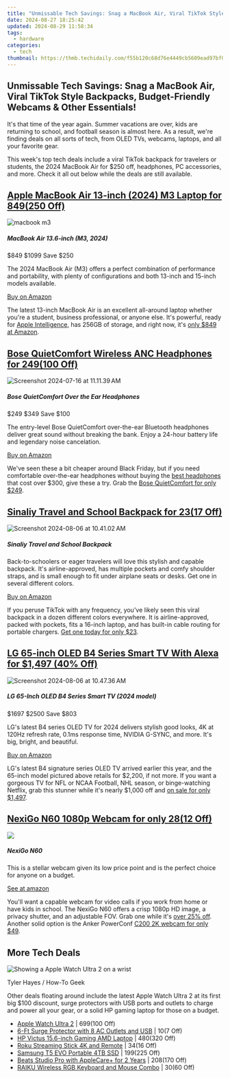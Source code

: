 ```yaml
---
title: "Unmissable Tech Savings: Snag a MacBook Air, Viral TikTok Style Backpacks, Budget-Friendly Webcams & Other Essentials!"
date: 2024-08-27 18:25:42
updated: 2024-08-29 11:58:34
tags:
  - hardware
categories:
  - tech
thumbnail: https://thmb.techidaily.com/f55b120c68d76e4449cb5609ead97bf0a2f306573825bcc3d502f312c1d75f0b.png
---
```


## Unmissable Tech Savings: Snag a MacBook Air, Viral TikTok Style Backpacks, Budget-Friendly Webcams & Other Essentials!

It's that time of the year again. Summer vacations are over, kids are returning to school, and football season is almost here. As a result, we're finding deals on all sorts of tech, from OLED TVs, webcams, laptops, and all your favorite gear.

 This week's top tech deals include a viral TikTok backpack for travelers or students, the 2024 MacBook Air for $250 off, headphones, PC accessories, and more. Check it all out below while the deals are still available.

## [Apple MacBook Air 13-inch (2024) M3 Laptop for $849 ($250 Off)](https://www.amazon.com/Apple-2024-MacBook-13-inch-Laptop/dp/B0CX23V2ZK?tag=hotoge-20&ascsubtag=UUhtgUeUpU2004654&asc%5Frefurl=https%3A%2F%2Fwww.howtogeek.com%2Ftech-deals-macbook-tiktok-backpack-tv-webcam%2F&asc%5Fcampaign=Short-Term) 

![macbook m3](https://static1.howtogeekimages.com/wordpress/wp-content/uploads/2024/06/macbook-m3.png) 

#####  MacBook Air 13.6-inch (M3, 2024)

$849 $1099 Save $250 

The 2024 MacBook Air (M3) offers a perfect combination of performance and portability, with plenty of configurations and both 13-inch and 15-inch models available.

[Buy on Amazon](https://www.amazon.com/Apple-2024-MacBook-13-inch-Laptop/dp/B0CX23V2ZK?tag=hotoge-20&ascsubtag=UUhtgUeUpU2004654&asc%5Frefurl=https%3A%2F%2Fwww.howtogeek.com%2Ftech-deals-macbook-tiktok-backpack-tv-webcam%2F&asc%5Fcampaign=Short-Term) 

 The latest 13-inch MacBook Air is an excellent all-around laptop whether you're a student, business professional, or anyone else. It's powerful, ready for [Apple Intelligence](https://hardware-updates.techidaily.com/step-by-step-guide-solving-arduino-uno-driver-malfunctions-in-windows-environment/), has 256GB of storage, and right now, it's [only $849 at Amazon](https://www.amazon.com/Apple-2024-MacBook-13-inch-Laptop/dp/B0CX23V2ZK?tag=hotoge-20&ascsubtag=UUhtgUeUpU2004654&asc%5Frefurl=https%3A%2F%2Fwww.howtogeek.com%2Ftech-deals-macbook-tiktok-backpack-tv-webcam%2F&asc%5Fcampaign=Short-Term).

## [Bose QuietComfort Wireless ANC Headphones for $249 ($100 Off)](https://www.amazon.com/Bose-QuietComfort-Cancelling-Headphones-Bluetooth/dp/B0CCZ1SQ8G?th=1&tag=hotoge-20&ascsubtag=UUhtgUeUpU2004654&asc%5Frefurl=https%3A%2F%2Fwww.howtogeek.com%2Ftech-deals-macbook-tiktok-backpack-tv-webcam%2F&asc%5Fcampaign=Short-Term) 

![Screenshot 2024-07-16 at 11.11.39 AM](https://static1.howtogeekimages.com/wordpress/wp-content/uploads/2024/07/screenshot-2024-07-16-at-11-11-39-am.jpg) 

#####  Bose QuietComfort Over the Ear Headphones

$249 $349 Save $100 

The entry-level Bose QuietComfort over-the-ear Bluetooth headphones deliver great sound without breaking the bank. Enjoy a 24-hour battery life and legendary noise cancelation. 

[Buy on Amazon](https://www.amazon.com/dp/B0CCZC9J1V?tag=hotoge-20&ascsubtag=UUhtgUeUpU2004654&asc%5Frefurl=https%3A%2F%2Fwww.howtogeek.com%2Ftech-deals-macbook-tiktok-backpack-tv-webcam%2F&asc%5Fcampaign=Short-Term) 

 We've seen these a bit cheaper around Black Friday, but if you need comfortable over-the-ear headphones without buying the [best headphones](https://mondly-stories.techidaily.com/perfezionamento-dei-numeri-italiani-per-la-comunicazione-da-1-1000/) that cost over $300, give these a try. Grab the [Bose QuietComfort for only $249](https://www.amazon.com/Bose-QuietComfort-Cancelling-Headphones-Bluetooth/dp/B0CCZ1SQ8G?th=1&tag=hotoge-20&ascsubtag=UUhtgUeUpU2004654&asc%5Frefurl=https%3A%2F%2Fwww.howtogeek.com%2Ftech-deals-macbook-tiktok-backpack-tv-webcam%2F&asc%5Fcampaign=Short-Term).

## [Sinaliy Travel and School Backpack for $23 ($17 Off)](https://www.amazon.com/Sinaliy-Backpack-Approved-Waterproof-Business/dp/B0C5CJCLT4/?th=1&tag=hotoge-20&ascsubtag=UUhtgUeUpU2004654&asc%5Frefurl=https%3A%2F%2Fwww.howtogeek.com%2Ftech-deals-macbook-tiktok-backpack-tv-webcam%2F&asc%5Fcampaign=Short-Term) 

![Screenshot 2024-08-06 at 10.41.02 AM](https://static1.howtogeekimages.com/wordpress/wp-content/uploads/2024/08/screenshot-2024-08-06-at-10-41-02-am.jpg) 

#####  Sinaliy Travel and School Backpack

Back-to-schoolers or eager travelers will love this stylish and capable backpack. It's airline-approved, has multiple pockets and comfy shoulder straps, and is small enough to fit under airplane seats or desks. Get one in several different colors. 

[Buy on Amazon](https://www.amazon.com/Sinaliy-Backpack-Approved-Waterproof-Business/dp/B0C5CJCLT4/?th=1&tag=hotoge-20&ascsubtag=UUhtgUeUpU2004654&asc%5Frefurl=https%3A%2F%2Fwww.howtogeek.com%2Ftech-deals-macbook-tiktok-backpack-tv-webcam%2F&asc%5Fcampaign=Short-Term) 

 If you peruse TikTok with any frequency, you've likely seen this viral backpack in a dozen different colors everywhere. It is airline-approved, packed with pockets, fits a 16-inch laptop, and has built-in cable routing for portable chargers. [Get one today for only $23](https://www.amazon.com/Sinaliy-Backpack-Approved-Waterproof-Business/dp/B0C5CJCLT4/?th=1&tag=hotoge-20&ascsubtag=UUhtgUeUpU2004654&asc%5Frefurl=https%3A%2F%2Fwww.howtogeek.com%2Ftech-deals-macbook-tiktok-backpack-tv-webcam%2F&asc%5Fcampaign=Short-Term).

## [LG 65-inch OLED B4 Series Smart TV With Alexa for $1,497 (40% Off)](http://www.amazon.com/LG-65-Inch-Processor-AI-Powered-OLED65B4PUA/dp/B0CVS18Z6R?th=1&tag=hotoge-20&ascsubtag=UUhtgUeUpU2004654&asc%5Frefurl=https%3A%2F%2Fwww.howtogeek.com%2Ftech-deals-macbook-tiktok-backpack-tv-webcam%2F&asc%5Fcampaign=Short-Term) 

![Screenshot 2024-08-06 at 10.47.36 AM](https://static1.howtogeekimages.com/wordpress/wp-content/uploads/2024/08/screenshot-2024-08-06-at-10-47-36-am.jpg) 

#####  LG 65-Inch OLED B4 Series Smart TV (2024 model)

$1697 $2500 Save $803 

LG's latest B4 series OLED TV for 2024 delivers stylish good looks, 4K at 120Hz refresh rate, 0.1ms response time, NVIDIA G-SYNC, and more. It's big, bright, and beautiful. 

[Buy on Amazon](https://www.amazon.com/LG-65-Inch-Processor-AI-Powered-OLED65B4PUA/dp/B0CVS18Z6R?th=1&tag=hotoge-20&ascsubtag=UUhtgUeUpU2004654&asc%5Frefurl=https%3A%2F%2Fwww.howtogeek.com%2Ftech-deals-macbook-tiktok-backpack-tv-webcam%2F&asc%5Fcampaign=Short-Term) 

 LG's latest B4 signature series OLED TV arrived earlier this year, and the 65-inch model pictured above retails for $2,200, if not more. If you want a gorgeous TV for NFL or NCAA Football, NHL season, or binge-watching Netflix, grab this stunner while it's nearly $1,000 off and [on sale for only $1,497](https://www.amazon.com/LG-65-Inch-Processor-AI-Powered-OLED65B4PUA/dp/B0CVS18Z6R?th=1&tag=hotoge-20&ascsubtag=UUhtgUeUpU2004654&asc%5Frefurl=https%3A%2F%2Fwww.howtogeek.com%2Ftech-deals-macbook-tiktok-backpack-tv-webcam%2F&asc%5Fcampaign=Short-Term).

## [NexiGo N60 1080p Webcam for only $28 ($12 Off)](https://www.amazon.com/Microphone-NexiGo-Computer-110-degree-Conferencing/dp/B088TSR6YJ/?th=1&tag=hotoge-20&ascsubtag=UUhtgUeUpU2004654&asc%5Frefurl=https%3A%2F%2Fwww.howtogeek.com%2Ftech-deals-macbook-tiktok-backpack-tv-webcam%2F&asc%5Fcampaign=Short-Term) 

![](https://static1.howtogeekimages.com/wordpress/wp-content/uploads/2023/08/41tyb74yval-_sl500_-1.jpg) 

#####  NexiGo N60

This is a stellar webcam given its low price point and is the perfect choice for anyone on a budget.

[See at amazon](https://www.amazon.com/Microphone-NexiGo-Computer-110-degree-Conferencing/dp/B088TSR6YJ/?tag=hotoge-20&ascsubtag=UUhtgUeUpU2004654&asc%5Frefurl=https%3A%2F%2Fwww.howtogeek.com%2Ftech-deals-macbook-tiktok-backpack-tv-webcam%2F&asc%5Fcampaign=Short-Term) 

 You'll want a capable webcam for video calls if you work from home or have kids in school. The NexiGo N60 offers a crisp 1080p HD image, a privacy shutter, and an adjustable FOV. Grab one while it's [over 25% off](https://www.amazon.com/Microphone-NexiGo-Computer-110-degree-Conferencing/dp/B088TSR6YJ/?th=1&tag=hotoge-20&ascsubtag=UUhtgUeUpU2004654&asc%5Frefurl=https%3A%2F%2Fwww.howtogeek.com%2Ftech-deals-macbook-tiktok-backpack-tv-webcam%2F&asc%5Fcampaign=Short-Term). Another solid option is the Anker PowerConf [C200 2K webcam for only $49](https://www.amazon.com/Anker-PowerConf-Microphones-Adjustable-Correction/dp/B09MFMTMPD?tag=hotoge-20&ascsubtag=UUhtgUeUpU2004654&asc%5Frefurl=https%3A%2F%2Fwww.howtogeek.com%2Ftech-deals-macbook-tiktok-backpack-tv-webcam%2F&asc%5Fcampaign=Short-Term).

##  More Tech Deals

![Showing a Apple Watch Ultra 2 on a wrist](https://static1.howtogeekimages.com/wordpress/wp-content/uploads/wm/2023/09/apple-watch-ultra-2-1.JPG) 

Tyler Hayes / How-To Geek

 Other deals floating around include the latest Apple Watch Ultra 2 at its first big $100 discount, surge protectors with USB ports and outlets to charge and power all your gear, or a solid HP gaming laptop for those on a budget.

* [Apple Watch Ultra 2](https://www.amazon.com/dp/B0CSVCVXZF/?tag=hotoge-20&ascsubtag=UUhtgUeUpU2004654&asc%5Frefurl=https%3A%2F%2Fwww.howtogeek.com%2Ftech-deals-macbook-tiktok-backpack-tv-webcam%2F&asc%5Fcampaign=Short-Term) | $699 ($100 Off)
* [6-Ft Surge Protector with 8 AC Outlets and USB](https://www.amazon.com/Surge-Protector-Power-Strip-Extension/dp/B09PDLBFKY?th=1&tag=hotoge-20&ascsubtag=UUhtgUeUpU2004654&asc%5Frefurl=https%3A%2F%2Fwww.howtogeek.com%2Ftech-deals-macbook-tiktok-backpack-tv-webcam%2F&asc%5Fcampaign=Short-Term) | $10 ($7 Off)
* [HP Victus 15.6-inch Gaming AMD Laptop](https://shop-links.co/link/?exclusive=1&publisher_slug=itechdaily19598&url=https%3A%2F%2Fwww.bestbuy.com%2Fsite%2Fhp-victus-15-6-full-hd-gaming-laptop-amd-ryzen-5-7535hs-8gb-ddr5-memory-amd-radeon-rx-6550m-512gb-ssd-mica-silver%2F6578933.p%3FskuId%3D6578933) | $480 ($320 Off)
* [Roku Streaming Stick 4K and Remote](https://www.amazon.com/Roku-Streaming-Device-Vision-Controls/dp/B09BKCDXZC?tag=hotoge-20&ascsubtag=UUhtgUeUpU2004654&asc%5Frefurl=https%3A%2F%2Fwww.howtogeek.com%2Ftech-deals-macbook-tiktok-backpack-tv-webcam%2F&asc%5Fcampaign=Short-Term) | $34 ($16 Off)
* [Samsung T5 EVO Portable 4TB SSD](https://www.amazon.com/SAMSUNG-Portable-External-MU-PH4T0S-AM/dp/B0CMDJXZ19?th=1&tag=hotoge-20&ascsubtag=UUhtgUeUpU2004654&asc%5Frefurl=https%3A%2F%2Fwww.howtogeek.com%2Ftech-deals-macbook-tiktok-backpack-tv-webcam%2F&asc%5Fcampaign=Short-Term) | $199 ($225 Off)
* [Beats Studio Pro with AppleCare+ for 2 Years](https://www.amazon.com/dp/B0CMZ3YTHK?th=1&tag=hotoge-20&ascsubtag=UUhtgUeUpU2004654&asc%5Frefurl=https%3A%2F%2Fwww.howtogeek.com%2Ftech-deals-macbook-tiktok-backpack-tv-webcam%2F&asc%5Fcampaign=Short-Term) | $208 ($170 Off)
* [RAIKU Wireless RGB Keyboard and Mouse Combo](https://redirect.viglink.com/?key=e7eab128eb8d1c53e14db14f4c632447&cuid=UUhtgUeUpU2004654&u=https%3A%2F%2Fwww.walmart.com%2Fip%2FWireless-Keyboard-Mouse-Combo-87-Keys-Rechargeable-Gaming-Set-Silent-Ergonomic-Anti-Ghosting-Keyboard-W-2-4G-USB-Receiver-7-Color-Backlit-Windows-Des%2F3953394220) | $30 ($60 Off)

<ins class="adsbygoogle"
     style="display:block"
     data-ad-format="autorelaxed"
     data-ad-client="ca-pub-7571918770474297"
     data-ad-slot="1223367746"></ins>



<ins class="adsbygoogle"
     style="display:block"
     data-ad-client="ca-pub-7571918770474297"
     data-ad-slot="8358498916"
     data-ad-format="auto"
     data-full-width-responsive="true"></ins>

